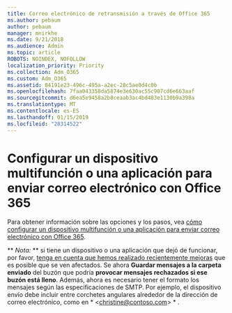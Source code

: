 ```yaml
---
title: Correo electrónico de retransmisión a través de Office 365
ms.author: pebaum
author: pebaum
manager: mnirkhe
ms.date: 9/21/2018
ms.audience: Admin
ms.topic: article
ROBOTS: NOINDEX, NOFOLLOW
localization_priority: Priority
ms.collection: Adm_O365
ms.custom: Adm_O365
ms.assetid: 84191e23-496c-495a-a2ec-28c5ae0d4c0b
ms.openlocfilehash: 7faa043358da5874e3e630ac55c907cd6e663aaf
ms.sourcegitcommit: d6ea5e9458a2b8ceaab3ac4bd483e1130b9a398a
ms.translationtype: MT
ms.contentlocale: es-ES
ms.lasthandoff: 01/15/2019
ms.locfileid: "28314522"
---
```

# <a name="set-up-a-multifunction-device-or-application-to-send-email-using-office-365"></a>Configurar un dispositivo multifunción o una aplicación para enviar correo electrónico con Office 365

Para obtener información sobre las opciones y los pasos, vea [cómo configurar un dispositivo multifunción o una aplicación para enviar correo electrónico con Office 365](https://support.office.com/article/69f58e99-c550-4274-ad18-c805d654b4c4).
  
 ** *Nota:* ** si tiene un dispositivo o una aplicación que dejó de funcionar, por favor, [tenga en cuenta que hemos realizado recientemente mejoras](https://support.microsoft.com/help/4458479/) que es posible que se ven afectados. Se ahora **Guardar mensajes a la carpeta enviado** del buzón que podría **provocar mensajes rechazados si ese buzón está lleno**. Además, ahora es necesario tener el formato los mensajes según las especificaciones de SMTP. Por ejemplo, el dispositivo envío debe incluir entre corchetes angulares alrededor de la dirección de correo electrónico, como en * \<christine@contoso.com\> * . 
  

